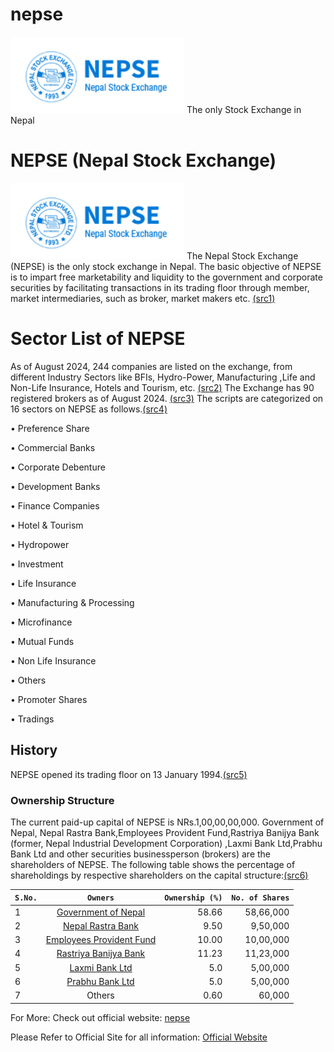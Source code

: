 # nepse
![nepse](nepimg/nepse.png)
The only Stock Exchange in Nepal


# NEPSE (Nepal Stock Exchange)
![nepse](nepimg/nepse.png)
The Nepal Stock Exchange (NEPSE) is the only stock exchange in Nepal. The basic objective of NEPSE is to impart free marketability and liquidity to the government and corporate securities by facilitating transactions in its trading floor through member, market intermediaries, such as broker, market makers etc. [(src1)](https://nepalstock.com/about-us/introduction)


# Sector List of NEPSE
As of August 2024, 244 companies are listed on the exchange, from different Industry Sectors like BFIs, Hydro-Power, Manufacturing ,Life and Non-Life Insurance, Hotels and Tourism, etc. [(src2)](https://www.nepalstock.com.np/) 
The Exchange has 90 registered brokers as of August 2024. [(src3)](https://www.nepalstock.com.np/) 
The scripts are categorized on 16 sectors on NEPSE as follows.[(src4)](https://www.nepalstock.com.np/)

•	Preference Share

•	Commercial Banks

•	Corporate Debenture

•	Development Banks

•	Finance Companies

•	Hotel & Tourism

•	Hydropower

•	Investment

•	Life Insurance

•	Manufacturing & Processing

•	Microfinance

•	Mutual Funds

•	Non Life Insurance

•	Others

•	Promoter Shares

•	Tradings



## History
NEPSE opened its trading floor on 13 January 1994.[(src5)](https://nepalstock.com/about-us/introduction)

### Ownership Structure
The current paid-up capital of NEPSE is NRs.1,00,00,00,000. Government of Nepal, Nepal Rastra Bank,Employees Provident Fund,Rastriya Banijya Bank (former, Nepal Industrial Development Corporation) ,Laxmi Bank Ltd,Prabhu Bank Ltd and other securities businessperson (brokers) are the shareholders of NEPSE. The following table shows the percentage of shareholdings by respective shareholders on the capital structure:[(src6)](https://nepalstock.com/about-us/introduction)

|`S.No.`	|`Owners`|`Ownership (%)`|`No. of Shares`|
| --------------- |:--------------------------------------:| ---------------:|---------------:|
|1	    |[Government of Nepal]()         |	58.66|                58,66,000|
|2	    |[Nepal Rastra Bank]()                            |	9.50|                9,50,000|
|3	    |[Employees Provident Fund]()                |	10.00|                10,00,000|
|4	    |[Rastriya Banijya Bank]() |	11.23|                11,23,000|
|5	    |[Laxmi Bank Ltd]()                    |	5.0|                5,00,000|
|6	    |[Prabhu Bank Ltd]() |	5.0|                5,00,000|
|7	    |Others                    |	0.60|                60,000|

For More:
Check out official website: [nepse](https://www.nepalstock.com.np/)


Please Refer to Official Site for all information:
[Official Website](https://www.nepalstock.com.np/)